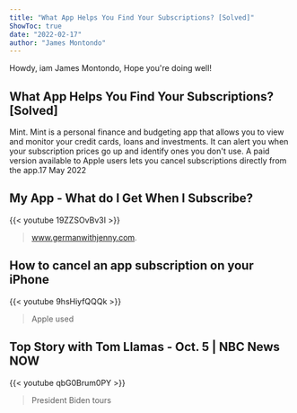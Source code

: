 ```yaml
---
title: "What App Helps You Find Your Subscriptions? [Solved]"
ShowToc: true 
date: "2022-02-17"
author: "James Montondo" 
---
```


Howdy, iam James Montondo, Hope you're doing well!
## What App Helps You Find Your Subscriptions? [Solved]
Mint. Mint is a personal finance and budgeting app that allows you to view and monitor your credit cards, loans and investments. It can alert you when your subscription prices go up and identify ones you don't use. A paid version available to Apple users lets you cancel subscriptions directly from the app.17 May 2022

## My App - What do I Get When I Subscribe?
{{< youtube 19ZZSOvBv3I >}}
>www.germanwithjenny.com. 

## How to cancel an app subscription on your iPhone
{{< youtube 9hsHiyfQQQk >}}
>Apple used 

## Top Story with Tom Llamas - Oct. 5 | NBC News NOW
{{< youtube qbG0Brum0PY >}}
>President Biden tours 

